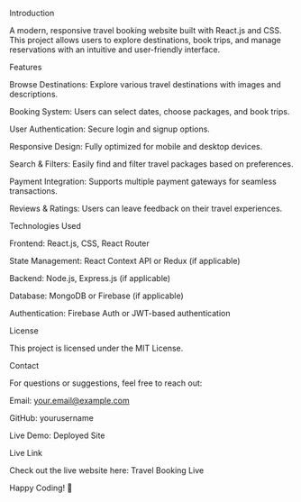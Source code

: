 Introduction

A modern, responsive travel booking website built with React.js and CSS. This project allows users to explore destinations, book trips, and manage reservations with an intuitive and user-friendly interface.

Features

Browse Destinations: Explore various travel destinations with images and descriptions.

Booking System: Users can select dates, choose packages, and book trips.

User Authentication: Secure login and signup options.

Responsive Design: Fully optimized for mobile and desktop devices.

Search & Filters: Easily find and filter travel packages based on preferences.

Payment Integration: Supports multiple payment gateways for seamless transactions.

Reviews & Ratings: Users can leave feedback on their travel experiences.

Technologies Used

Frontend: React.js, CSS, React Router

State Management: React Context API or Redux (if applicable)

Backend: Node.js, Express.js (if applicable)

Database: MongoDB or Firebase (if applicable)

Authentication: Firebase Auth or JWT-based authentication

License

This project is licensed under the MIT License.

Contact

For questions or suggestions, feel free to reach out:

Email: your.email@example.com

GitHub: yourusername

Live Demo: Deployed Site

Live Link

Check out the live website here: Travel Booking Live

Happy Coding! 🚀


